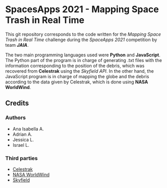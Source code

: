 # SpacesApps 2021 - Mapping Space Trash in Real Time

This git repository corresponds to the code written for the *Mapping Space Trash in Real Time* challenge during the *SpaceApps 2021* competition by team ***JAIA***.

The two main programming languages used were **Python** and **JavaScript**. The Python part of the program is in charge of generating .txt files with the information corresponding to the position of the debris, which was recovered from **Celestrak** using the *Skyfield API*. In the other hand, the JavaScript program is in charge of mapping the globe and the debris according to the data given by Celestrak, which is done using **NASA WorldWind**.

## Credits

### Authors

- Ana Isabella A.
- Adrian A.
- Jessica L.
- Israel L.

### Third parties

- [Celestrak](https://celestrak.com/)
- [NASA WorldWind](https://worldwind.arc.nasa.gov/)
- [Skyfield](https://rhodesmill.org/skyfield/)
